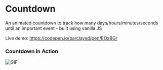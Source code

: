 # Countdown
An animated countdown to track how many days/hours/minutes/seconds until an important event - built using vanilla JS

Live demo: https://codepen.io/barclaysd/pen/EOxBGr

### Countdown in Action

![GIF](https://user-images.githubusercontent.com/39765499/47971802-fc6f5c80-e08c-11e8-9733-d959f1d0968f.gif)
